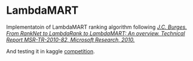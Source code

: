 # LambdaMART

Implementatoin of LambdaMART ranking algorithm following 
[*J.C. Burges. From RankNet to LambdaRank to LambdaMART: An overview. Technical Report MSR-TR-2010-82, Microsoft Research, 2010.*](https://www.microsoft.com/en-us/research/uploads/prod/2016/02/MSR-TR-2010-82.pdf)

And testing it in kaggle [competition](https://www.kaggle.com/c/learning-to-rank-made-fall-2019).
